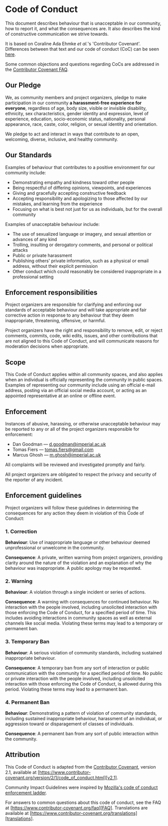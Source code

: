 
# Code of Conduct

This document describes behaviour that is unacceptable in our community, how to report it, and what the consequences are. It also describes the kind of constructive communication we strive towards.

It is based on Coraline Ada Ehmke *et al.*'s 'Contributor Covenant'.
Differences between that text and our code of conduct (CoC) can be seen
[here](https://github.com/comob-project/snn-sound-localization/compare/cf5e710...main).

Some common objections and questions regarding CoCs are addressed in the
[Contributor Covenant FAQ](https://www.contributor-covenant.org/faq/).


## Our Pledge

We, as community members and project organizers, pledge to make participation in our
community **a harassment-free experience for everyone**, regardless of age, body
size, visible or invisible disability, ethnicity, sex characteristics, gender
identity and expression, level of experience, education, socio-economic status,
nationality, personal appearance, race, caste, color, religion, or sexual
identity and orientation.

We pledge to act and interact in ways that contribute to an open, welcoming,
diverse, inclusive, and healthy community.


## Our Standards

Examples of behaviour that contributes to a positive environment for our
community include:

* Demonstrating empathy and kindness toward other people
* Being respectful of differing opinions, viewpoints, and experiences
* Giving and gracefully accepting constructive feedback
* Accepting responsibility and apologizing to those affected by our mistakes,
  and learning from the experience
* Focusing on what is best not just for us as individuals, but for the overall
  community

Examples of unacceptable behaviour include:

* The use of sexualized language or imagery, and sexual attention or advances of
  any kind
* Trolling, insulting or derogatory comments, and personal or political attacks
* Public or private harassment
* Publishing others' private information, such as a physical or email address,
  without their explicit permission
* Other conduct which could reasonably be considered inappropriate in a
  professional setting


## Enforcement responsibilities

Project organizers are responsible for clarifying and enforcing our standards of
acceptable behaviour and will take appropriate and fair corrective action in
response to any behaviour that they deem inappropriate, threatening, offensive,
or harmful.

Project organizers have the right and responsibility to remove, edit, or reject
comments, commits, code, wiki edits, issues, and other contributions that are
not aligned to this Code of Conduct, and will communicate reasons for moderation
decisions when appropriate.


## Scope

This Code of Conduct applies within all community spaces, and also applies when
an individual is officially representing the community in public spaces.
Examples of representing our community include using an official e-mail address,
posting via an official social media account, or acting as an appointed
representative at an online or offline event.


## Enforcement

Instances of abusive, harassing, or otherwise unacceptable behaviour may be
reported to any or all of the project organizers responsible for enforcement:

- Dan Goodman  — <d.goodman@imperial.ac.uk>
- Tomas Fiers  — <tomas.fiers@gmail.com>   
- Marcus Ghosh — <m.ghosh@imperial.ac.uk>  

All complaints will be reviewed and investigated promptly and fairly.

All project organizers are obligated to respect the privacy and security of the
reporter of any incident.


## Enforcement guidelines

Project organizers will follow these guidelines in determining
the consequences for any action they deem in violation of this Code of Conduct:


### 1. Correction

**Behaviour**: Use of inappropriate language or other behaviour deemed
unprofessional or unwelcome in the community.

**Consequence**: A private, written warning from project organizers, providing
clarity around the nature of the violation and an explanation of why the
behaviour was inappropriate. A public apology may be requested.


### 2. Warning

**Behaviour**: A violation through a single incident or series of
actions.

**Consequence**: A warning with consequences for continued behaviour. No
interaction with the people involved, including unsolicited interaction with
those enforcing the Code of Conduct, for a specified period of time. This
includes avoiding interactions in community spaces as well as external channels
like social media. Violating these terms may lead to a temporary or permanent
ban.


### 3. Temporary Ban

**Behaviour**: A serious violation of community standards, including
sustained inappropriate behaviour.

**Consequence**: A temporary ban from any sort of interaction or public
communication with the community for a specified period of time. No public or
private interaction with the people involved, including unsolicited interaction
with those enforcing the Code of Conduct, is allowed during this period.
Violating these terms may lead to a permanent ban.


### 4. Permanent Ban

**Behaviour**: Demonstrating a pattern of violation of community
standards, including sustained inappropriate behaviour, harassment of an
individual, or aggression toward or disparagement of classes of individuals.

**Consequence**: A permanent ban from any sort of public interaction within the
community.


## Attribution

This Code of Conduct is adapted from the [Contributor Covenant][homepage],
version 2.1, available at
[https://www.contributor-covenant.org/version/2/1/code_of_conduct.html][v2.1].

Community Impact Guidelines were inspired by
[Mozilla's code of conduct enforcement ladder][Mozilla CoC].

For answers to common questions about this code of conduct, see the FAQ at
[https://www.contributor-covenant.org/faq][FAQ]. Translations are available at
[https://www.contributor-covenant.org/translations][translations].

[homepage]: https://www.contributor-covenant.org
[v2.1]: https://www.contributor-covenant.org/version/2/1/code_of_conduct.html
[Mozilla CoC]: https://github.com/mozilla/diversity
[FAQ]: https://www.contributor-covenant.org/faq
[translations]: https://www.contributor-covenant.org/translations
